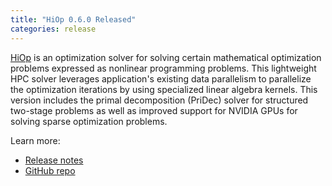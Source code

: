 ```yaml
---
title: "HiOp 0.6.0 Released"
categories: release
---
```


[HiOp](https://github.com/LLNL/hiop) is an optimization solver for solving certain mathematical optimization problems expressed as nonlinear programming problems. This lightweight HPC solver leverages application's existing data parallelism to parallelize the optimization iterations by using specialized linear algebra kernels. This version includes the primal decomposition (PriDec) solver for structured two-stage problems as well as improved support for NVIDIA GPUs for solving sparse optimization problems.

Learn more:
- [Release notes](https://github.com/LLNL/hiop/releases/tag/v0.6.0)
- [GitHub repo](https://github.com/LLNL/hiop)
